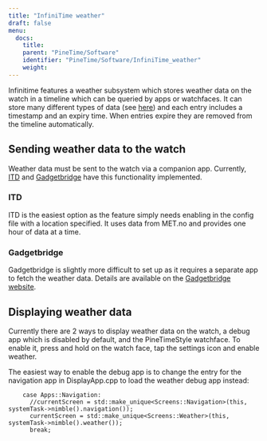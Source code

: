 ```yaml
---
title: "InfiniTime weather"
draft: false
menu:
  docs:
    title:
    parent: "PineTime/Software"
    identifier: "PineTime/Software/InfiniTime_weather"
    weight: 
---
```


Infinitime features a weather subsystem which stores weather data on the watch in a timeline which can be queried by apps or watchfaces. It can store many different types of data (see [here](https://github.com/InfiniTimeOrg/InfiniTime/blob/main/src/components/ble/weather/WeatherData.h)) and each entry includes a timestamp and an expiry time. When entries expire they are removed from the timeline automatically.

## Sending weather data to the watch

Weather data must be sent to the watch via a companion app. Currently, [ITD](https://gitea.elara.ws/Elara6331/itd) and [Gadgetbridge](https://www.gadgetbridge.org)  have this functionality implemented. 

### ITD
ITD is the easiest option as the feature simply needs enabling in the config file with a location specified. It uses data from MET.no and provides one hour of data at a time.

### Gadgetbridge
Gadgetbridge is slightly more difficult to set up as it requires a separate app to fetch the weather data. Details are available on the [Gadgetbridge website](https://gadgetbridge.org/basics/features/weather/).

## Displaying weather data

Currently there are 2 ways to display weather data on the watch, a debug app  which is disabled by default, and the PineTimeStyle watchface. To enable it, press and hold on the watch face, tap the settings icon and enable weather.

The easiest way to enable the debug app is to change the entry for the navigation app in DisplayApp.cpp to load the weather debug app instead:

```
    case Apps::Navigation:
      //currentScreen = std::make_unique<Screens::Navigation>(this, systemTask->nimble().navigation());
      currentScreen = std::make_unique<Screens::Weather>(this, systemTask->nimble().weather());
      break;
```
